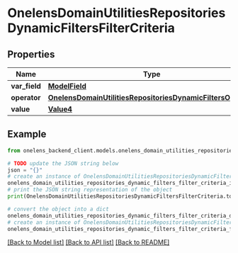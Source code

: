 # OnelensDomainUtilitiesRepositoriesDynamicFiltersFilterCriteria


## Properties

Name | Type | Description | Notes
------------ | ------------- | ------------- | -------------
**var_field** | [**ModelField**](ModelField.md) |  | 
**operator** | [**OnelensDomainUtilitiesRepositoriesDynamicFiltersOperator**](OnelensDomainUtilitiesRepositoriesDynamicFiltersOperator.md) |  | 
**value** | [**Value4**](Value4.md) |  | 

## Example

```python
from onelens_backend_client.models.onelens_domain_utilities_repositories_dynamic_filters_filter_criteria import OnelensDomainUtilitiesRepositoriesDynamicFiltersFilterCriteria

# TODO update the JSON string below
json = "{}"
# create an instance of OnelensDomainUtilitiesRepositoriesDynamicFiltersFilterCriteria from a JSON string
onelens_domain_utilities_repositories_dynamic_filters_filter_criteria_instance = OnelensDomainUtilitiesRepositoriesDynamicFiltersFilterCriteria.from_json(json)
# print the JSON string representation of the object
print(OnelensDomainUtilitiesRepositoriesDynamicFiltersFilterCriteria.to_json())

# convert the object into a dict
onelens_domain_utilities_repositories_dynamic_filters_filter_criteria_dict = onelens_domain_utilities_repositories_dynamic_filters_filter_criteria_instance.to_dict()
# create an instance of OnelensDomainUtilitiesRepositoriesDynamicFiltersFilterCriteria from a dict
onelens_domain_utilities_repositories_dynamic_filters_filter_criteria_form_dict = onelens_domain_utilities_repositories_dynamic_filters_filter_criteria.from_dict(onelens_domain_utilities_repositories_dynamic_filters_filter_criteria_dict)
```
[[Back to Model list]](../README.md#documentation-for-models) [[Back to API list]](../README.md#documentation-for-api-endpoints) [[Back to README]](../README.md)


